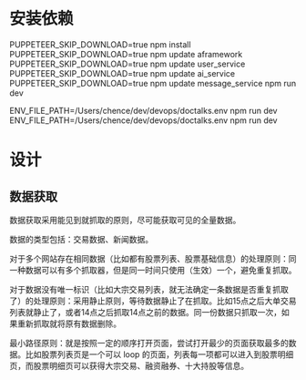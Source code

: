 # 安装依赖
PUPPETEER_SKIP_DOWNLOAD=true npm install
PUPPETEER_SKIP_DOWNLOAD=true npm update aframework
PUPPETEER_SKIP_DOWNLOAD=true npm update user_service
PUPPETEER_SKIP_DOWNLOAD=true npm update ai_service
PUPPETEER_SKIP_DOWNLOAD=true npm update message_service
npm run dev

ENV_FILE_PATH=/Users/chence/dev/devops/doctalks.env npm run dev
ENV_FILE_PATH=/Users/chence/dev/devops/doctalks.env npm run dev


# 设计
## 数据获取

数据获取采用能见到就抓取的原则，尽可能获取可见的全量数据。

数据的类型包括：交易数据、新闻数据。

对于多个网站存在相同数据（比如都有股票列表、股票基础信息）的处理原则：同一种数据可以有多个抓取器，但是同一时间只使用（生效）一个，避免重复抓取。

对于数据没有唯一标识（比如大宗交易列表，就无法确定一条数据是否重复抓取了）的处理原则：采用静止原则，等待数据静止了在抓取。比如15点之后大单交易列表就静止了，或者14点之后抓取14点之前的数据。同一份数据只抓取一次，如果重新抓取就将原有数据删除。


最小路径原则：就是按照一定的顺序打开页面，尝试打开最少的页面获取最多的数据。比如股票列表页是一个可以 loop 的页面，列表每一项都可以进入到股票明细页，而股票明细页可以获得大宗交易、融资融券、十大持股等信息。


